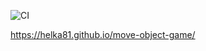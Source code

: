 ![CI](https://github.com/helka81/move-object-game/actions/workflows/web.yml/badge.svg)

https://helka81.github.io/move-object-game/
